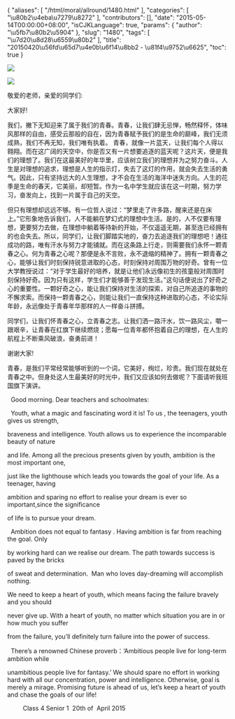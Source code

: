 {
    "aliases": [
        "/html/moral/allround/1480.html"
    ],
    "categories": [
        "\u80b2\u4eba\u7279\u8272"
    ],
    "contributors": [],
    "date": "2015-05-14T00:00:00+08:00",
    "isCJKLanguage": true,
    "params": {
        "author": "\u5fb7\u80b2\u5904"
    },
    "slug": "1480",
    "tags": [
        "\u7d20\u8d28\u6559\u80b2"
    ],
    "title": "20150420\u56fd\u65d7\u4e0b\u6f14\u8bb2 - \u81f4\u9752\u6625",
    "toc": true
}

![](https://cdn.tfls.online/mirror/full/514332e8f6b07444faae4f86400ebab39c5cd4b1.jpg)  






  






![](http://www.tfls.cn/images/150514/6-150514103425Q8.jpg)  






  






敬爱的老师，亲爱的同学们:




大家好!




我们，撇下无知迎来了属于我们的青春。青春，让我们肆无忌惮，畅然释怀，体味风那样的自由，感受云那般的自在，因为青春赋予我们的是生命的巅峰，我们无须成熟，我们不再无知，我们唯有执着。 青春，就像一片蓝天，让我们每个人得以翱翔。而在这广阔的天空中，你是否又有一片想要追逐的蓝天呢？这片天，便是我们的理想了。我们在这最美好的年华里，应该树立我们的理想并为之努力奋斗。人生是对理想的追求，理想是人生的指示灯，失去了这灯的作用，就会失去生活的勇气。因此，只有坚持远大的人生理想，才不会在生活的海洋中迷失方向。人生的花季是生命的春天，它美丽，却短暂。作为一名中学生就应该在这一时期，努力学习，奋发向上，找到一片属于自己的天空。




但只有理想却远远不够。有一位哲人说过：“梦里走了许多路，醒来还是在床上。”它形象地告诉我们，人不能躺在梦幻式的理想中生活。是的，人不仅要有理想，更要努力去做，在理想中躺着等待新的开始，不仅遥遥无期，甚至连已经拥有的也会失去。所以，同学们，让我们脚踏实地的，奋力去追逐我们的理想吧！通往成功的路，唯有汗水与努力才能铺就。而在这条路上行走，则需要我们永怀一颗青春之心。何为青春之心呢？那便是永不言败，永不退缩的精神了。拥有一颗青春之心，能够让我们时刻保持锐意进取的心态，时刻保持对周围万物的好奇。曾有一位大学教授说过：“对于学生最好的培养，就是让他们永远像初生的孩童般对周围时刻保持好奇。因为只有这样，学生们才能够善于发现生活。”这句话便说出了好奇之心的重要性。一颗好奇之心，能让我们保持对生活的探索，对自己所追逐的事物的不懈求索。而保持一颗青春之心，则能让我们一直保持这种进取的心态，不论实际年龄，永远像处于青春年华那样的人一样奋斗拼搏。




同学们，让我们怀青春之心，立青春之志。让我们洒一路汗水，饮一路风尘，嚼一跟艰辛，让青春在红旗下继续燃烧；愿每一位青年都怀抱着自己的理想，在人生的航程上不断乘风破浪，奋勇前进！




谢谢大家! 




青春，是我们平常经常能够听到的一个词，它美好，绚烂，珍贵。我们现在就处在青春之中。但身处这人生最美好的时光中，我们又应该如何去做呢？下面请听我班国旗下演讲。




  






 




  Good morning. Dear teachers and schoolmates:




 
Youth, what a magic and fascinating word it is! To us , the teenagers,
youth gives us strength,




braveness and intelligence. Youth allows us
to experience the incomparable beauty of nature




and life. Among all the precious presents
given by youth, ambition is the most important one,




just like the lighthouse which leads you
towards the goal of your life. As a teenager, having 




ambition and sparing no effort to realise
your dream is ever so important,since the significance 




of life is to pursue your dream.




 
Ambition does not equal to fantasy . Having ambition is far from
reaching the goal. Only




by working hard can we realise our dream.
The path towards success is paved by the bricks




of sweat and determination.  Man who loves day-dreaming will accomplish
nothing.




We need to keep a heart of youth, which
means facing the failure bravely and you should 




never give up. With a heart of youth, no
matter which situation you are in or how much you suffer 




from the failure, you’ll definitely turn
failure into the power of success.




 
There’s a renowned Chinese proverb：‘Ambitious people live for long-term ambition while




unambitious people live for fantasy.’ We
should spare no effort in working hard with all our concentration, power and
intelligence. Otherwise, goal is merely a mirage. Promising future is ahead of
us, let’s keep a heart of youth and chase the goals of our life!




        
Class 4 Senior 1  20th of  April 2015



  


  



